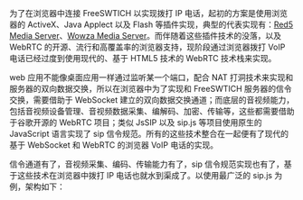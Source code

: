 为了在浏览器中连接 FreeSWTICH 以实现拨打 IP 电话，起初的方案是使用浏览器的 ActiveX、Java Applect 以及 Flash 等插件实现，典型的代表实现有：[Red5 Media Server](red5.org)、[Wowza Media Server](wowza.com)。而伴随着这些插件技术的没落，以及 WebRTC 的开源、流行和高覆盖率的浏览器支持，现阶段通过浏览器拨打 VoIP 电话已经过度到使用现代的、基于 HTML5 技术的 WebRTC 技术栈来实现。

web 应用不能像桌面应用一样通过监听某一个端口，配合 NAT 打洞技术来实现和服务器的双向数据交换，所以在浏览器中为了实现和 FreeSWTICH 服务器的信令交换，需要借助于 WebSocket 建立的双向数据交换通道；而底层的音视频能力，包括音视频设备管理、音视频数据采集、编解码、加密、传输等，这些都需要借助于谷歌开源的 WebRTC 项目；类似 JsSIP 以及 sip.js 等项目使用原生的 JavaScript 语言实现了 sip 信令规范。所有的这些技术整合在一起便有了现代的基于 WebSocket 和 WebRTC 的浏览器 VoIP 电话的实现。

信令通道有了，音视频采集、编码、传输能力有了，sip 信令规范实现也有了，基于这些技术在浏览器中拨打 IP 电话也就水到渠成了。以使用最广泛的 sip.js 为例，架构如下：

![]()
